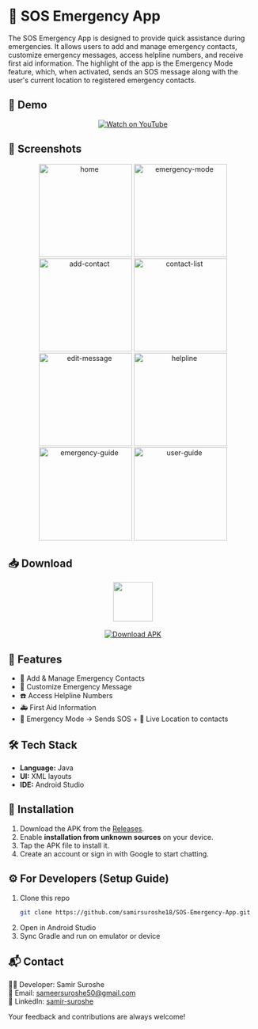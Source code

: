 # 🚨 SOS Emergency App

The SOS Emergency App is designed to provide quick assistance during emergencies. It allows users to add and manage emergency contacts, customize emergency messages, access helpline numbers, and receive first aid information. The highlight of the app is the Emergency Mode feature, which, when activated, sends an SOS message along with the user's current location to registered emergency contacts.

## 🎥 Demo

<p align="center">
  <a href="https://www.youtube.com/watch?v=3Woo2rMs8ZU" target="_blank">
    <img src="https://img.shields.io/badge/Watch%20on%20YouTube-red?logo=youtube&logoColor=white&style=for-the-badge" alt="Watch on YouTube"/>
  </a>
</p>

## 📸 Screenshots

<p align="center">

  <img width="188" alt="home" src="https://github.com/user-attachments/assets/eff4749f-46b6-4e84-9a6f-e2ebf2a4c6dc" />
  <img width="188" alt="emergency-mode" src="https://github.com/user-attachments/assets/a39807fb-593f-4ee4-bf30-7be675a125b8" />
  <img width="188" alt="add-contact" src="https://github.com/user-attachments/assets/48c31c1e-9c03-41fc-a1b1-391ba8927514" />
  <img width="188" alt="contact-list" src="https://github.com/user-attachments/assets/cf05342e-f1d4-4070-959e-bb77a7cfd288" />
  <img width="188" alt="edit-message" src="https://github.com/user-attachments/assets/679176c1-fa8f-47aa-ad5e-b1b94a0ed263" />
  <img width="188" alt="helpline" src="https://github.com/user-attachments/assets/3a405148-3ad3-4524-867e-9cc867dd442f" />
  <img width="188" alt="emergency-guide" src="https://github.com/user-attachments/assets/8e79375f-6c5d-4c8b-b8af-765d794e3724" />
  <img width="188" alt="user-guide" src="https://github.com/user-attachments/assets/ceb9af0f-c87f-49e5-9b95-c3c4fd1db3f2" />

</p>

## 📥 Download

<p align="center">
  <img src="https://github.com/samirsuroshe18/SOS-Emergency-App/assets/130245723/5084bee7-56b8-4217-83ce-fd628879411f" width="80" height="80" >
  <br/><br/>
  <a href="https://github.com/samirsuroshe18/SOS-Emergency-App/releases/download/2.0.0/app-debug.apk">
    <img src="https://img.shields.io/badge/Download%20APK-blue?style=for-the-badge&logo=android" alt="Download APK"/>
  </a>
</p>

## 🚀 Features
- 👥 Add & Manage Emergency Contacts
- 📝 Customize Emergency Message
- ☎️ Access Helpline Numbers
- 🚑 First Aid Information
- 🚨 Emergency Mode → Sends SOS + 📍 Live Location to contacts

## 🛠️ Tech Stack
- **Language:** Java  
- **UI:** XML layouts  
- **IDE:** Android Studio  

## 📲 Installation
1. Download the APK from the [Releases](https://github.com/samirsuroshe18/SOS-Emergency-App/releases/tag/2.0.0).  
2. Enable **installation from unknown sources** on your device.  
3. Tap the APK file to install it.  
4. Create an account or sign in with Google to start chatting.  

## ⚙️ For Developers (Setup Guide)
1. Clone this repo  
   ```bash
   git clone https://github.com/samirsuroshe18/SOS-Emergency-App.git
2. Open in Android Studio
6. Sync Gradle and run on emulator or device

## 📬 Contact  
👨‍💻 Developer: Samir Suroshe  <br>
📧 Email: [sameersuroshe50@gmail.com](mailto:sameersuroshe50@gmail.com)  <br>
🔗 LinkedIn: [samir-suroshe](https://www.linkedin.com/in/samir-suroshe-50b073271)  

Your feedback and contributions are always welcome!
